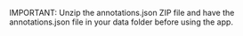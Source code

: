 IMPORTANT: Unzip the annotations.json ZIP file and have the annotations.json file in your data folder before using the app.